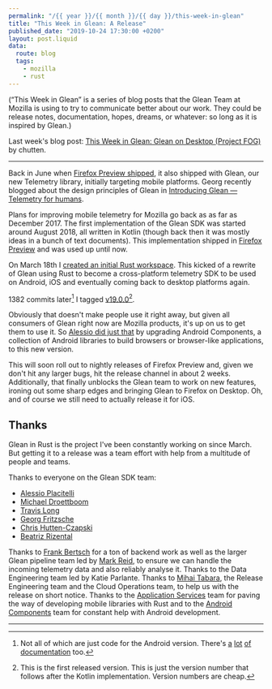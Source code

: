 ```yaml
---
permalink: "/{{ year }}/{{ month }}/{{ day }}/this-week-in-glean"
title: "This Week in Glean: A Release"
published_date: "2019-10-24 17:30:00 +0200"
layout: post.liquid
data:
  route: blog
  tags:
    - mozilla
    - rust
---
```


(“This Week in Glean” is a series of blog posts that the Glean Team at Mozilla is using to try to communicate better about our work. They could be release notes, documentation, hopes, dreams, or whatever: so long as it is inspired by Glean.)

Last week's blog post: [This Week in Glean: Glean on Desktop (Project FOG)](https://chuttenblog.wordpress.com/2019/10/17/this-week-in-glean-glean-on-desktop-project-fog/) by chutten.

---

Back in June when [Firefox Preview shipped](https://blog.mozilla.org/futurereleases/2019/06/27/reinventing-firefox-for-android-a-preview/), it also shipped with Glean, our new Telemetry library, initially targeting mobile platforms.
Georg recently blogged about the design principles of Glean in [Introducing Glean — Telemetry for humans](https://medium.com/georg-fritzsche/introducing-glean-telemetry-for-humans-4e8b4788b8ad).

Plans for improving mobile telemetry for Mozilla go back as as far as December 2017.
The first implementation of the Glean SDK was started around August 2018, all written in Kotlin (though back then it was mostly ideas in a bunch of text documents).
This implementation shipped in [Firefox Preview](https://github.com/mozilla-mobile/fenix/) and was used up until now.

On March 18th I [created an initial Rust workspace](https://github.com/mozilla/glean/commit/95b6bcc03616c8d7c3e3e64e99ee9953aa06a474).
This kicked of a rewrite of Glean using Rust to become a cross-platform telemetry SDK to be used on Android, iOS and eventually coming back to desktop platforms again.

1382 commits later[^1] I tagged [v19.0.0](https://github.com/mozilla/glean/commit/1ac00bf63daea97f6e2d6fa36980279eecf5a800)[^2].

Obviously that doesn't make people use it right away, but given all consumers of Glean right now are Mozilla products, it's up on us to get them to use it.
So [Alessio did just that](https://github.com/mozilla-mobile/android-components/pull/4620) by upgrading Android Components, a collection of Android libraries to build browsers or browser-like applications, to this new version.

This will soon roll out to nightly releases of Firefox Preview and, given we don't hit any larger bugs, hit the release channel in about 2 weeks.
Additionally, that finally unblocks the Glean team to work on new features, ironing out some sharp edges and bringing Glean to Firefox on Desktop.
Oh, and of course we still need to actually release it for iOS.

## Thanks

Glean in Rust is the project I've been constantly working on since March.
But getting it to a release was a team effort with help from a multitude of people and teams.

Thanks to everyone on the Glean SDK team:

* [Alessio Placitelli](https://github.com/dexterp37/)
* [Michael Droettboom](https://github.com/mdboom/)
* [Travis Long](https://github.com/travis79/)
* [Georg Fritzsche](https://github.com/georgf/)
* [Chris Hutten-Czapski](https://github.com/chutten)
* [Beatriz Rizental](https://github.com/brizental)

Thanks to [Frank Bertsch](https://github.com/fbertsch) for a ton of backend work as well as the larger Glean pipeline team led by [Mark Reid](https://github.com/mreid-moz), to ensure we can handle the incoming telemetry data and also reliably analyse it.
Thanks to the Data Engineering team led by Katie Parlante.
Thanks to [Mihai Tabara](https://github.com/MihaiTabara), the Release Engineering team and the Cloud Operations team, to help us with the release on short notice.
Thanks to the [Application Services](https://github.com/mozilla/application-services) team for paving the way of developing mobile libraries with Rust and to the [Android Components](https://github.com/mozilla/application-services) team for constant help with Android development.

---

[^1]: Not all of which are just code for the Android version. There's [a](https://mozilla.github.io/glean/docs/glean_core/index.html) [lot](https://mozilla.github.io/glean/javadoc/glean/) [of](https://mozilla.github.io/glean/swift/) [documentation](https://mozilla.github.io/glean/book/index.html) too.

[^2]: This is the first released version. This is just the version number that follows after the Kotlin implementation. Version numbers are cheap.
